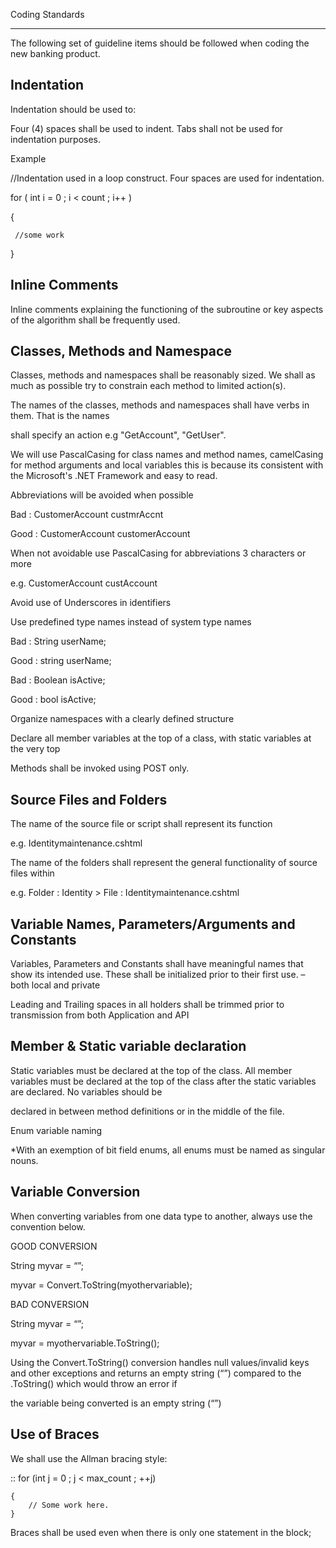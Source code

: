 Coding Standards
**********************
The following set of guideline items should be followed when coding the new banking product. 

Indentation
--------------------
Indentation should be used to: 

Four (4) spaces shall be used to indent. Tabs shall not be used for indentation purposes. 

Example

//Indentation used in a loop construct. Four spaces are used for indentation.

for ( int i = 0 ; i < count ; i++ ) 

{

     //some work   

} 

Inline Comments
---------------------

Inline comments explaining the functioning of the subroutine or key aspects of the algorithm shall be frequently used.

Classes, Methods and Namespace
--------------------------------------

Classes, methods and namespaces shall be reasonably sized. We shall as much as possible try to constrain each method to limited action(s).

The names of the classes, methods and namespaces shall have verbs in them. That is the names

shall specify an action e.g "GetAccount", "GetUser".

We will use PascalCasing for class names and method names, camelCasing for method arguments and local variables this is because its consistent with the Microsoft's .NET Framework and easy to read.

Abbreviations will be avoided when possible

Bad : CustomerAccount custmrAccnt 

Good : CustomerAccount customerAccount

When not avoidable use PascalCasing for abbreviations 3 characters or more 

e.g. CustomerAccount custAccount 

Avoid use of Underscores in identifiers

Use predefined type names instead of system type names

Bad : String userName; 

Good : string userName; 

Bad : Boolean isActive; 

Good : bool isActive; 

Organize namespaces with a clearly defined structure

Declare all member variables at the top of a class, with static variables at the very top

Methods shall be invoked using POST only.

Source Files and Folders
-------------------------------
The name of the source file or script shall represent its function 

e.g. Identitymaintenance.cshtml 

The name of the folders shall represent the general functionality of source files within 

e.g. Folder : Identity > File : Identitymaintenance.cshtml

Variable Names, Parameters/Arguments and Constants
-------------------------------------------------------------
Variables, Parameters and Constants shall have meaningful names that show its intended use.  These shall be initialized prior to their first use.  – both local and private

Leading and Trailing spaces in all holders shall be trimmed prior to transmission from both Application and API 

Member & Static variable declaration
-------------------------------------------
Static variables must be declared at the top of the class. All member variables must be declared at the top of the class after the static variables are declared. No variables should be 

declared in between method definitions or in the middle of the file. 

Enum variable naming

*With an exemption of bit field enums, all enums must be named as singular nouns.

Variable Conversion
------------------------------
When converting variables from one data type to another, always use the convention below.

GOOD CONVERSION

String myvar = “”;

myvar = Convert.ToString(myothervariable);

BAD CONVERSION

String myvar = “”;

myvar = myothervariable.ToString();

Using the Convert.ToString() conversion handles null values/invalid keys and other exceptions and returns an empty string (“”) compared to the .ToString() which would throw an error if 

the variable being converted is an empty string (“”)

Use of Braces
---------------------
We shall use the Allman bracing style:

::
    for (int j = 0 ; j < max_count ; ++j) 

    {     
        // Some work here.
    } 

  
     
Braces shall be used even when there is only one statement in the block;

